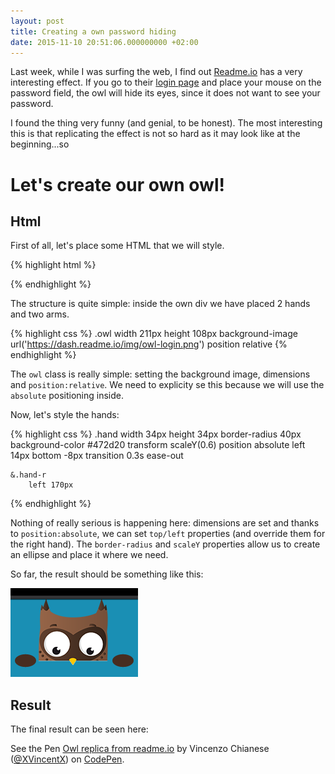 ```yaml
---
layout: post
title: Creating a own password hiding
date: 2015-11-10 20:51:06.000000000 +02:00
---
```


Last week, while I was surfing the web, I find out [Readme.io](http://readme.io) has a very interesting effect. If you go to their [login page](https://dash.readme.io/login) and place your mouse on the password field, the owl will hide its eyes, since it does not want to see your password.

I found the thing very funny (and genial, to be honest). The most interesting this is that replicating the effect is not so hard as it may look like at the beginning...so

# Let's create our own owl!

## Html

First of all, let's place some HTML that we will style.

{% highlight html %}
<div class="owl">
  <div class="hand"></div>
  <div class="hand hand-r"></div>
  <div class="arms">
    <div class="arm"></div>
    <div class="arm arm-r"></div>
  </div>
</div>
{% endhighlight %}

The structure is quite simple: inside the own div we have placed 2 hands and two arms. 

{% highlight css %}
.owl
  width 211px
  height 108px
  background-image url('https://dash.readme.io/img/owl-login.png')
  position relative
{% endhighlight %}

The `owl` class is really simple: setting the background image, dimensions and `position:relative`. We need to explicity se this because we will use the `absolute` positioning inside.

Now, let's style the hands:

{% highlight css %}
.hand
    width 34px
    height 34px
    border-radius 40px
    background-color #472d20
    transform scaleY(0.6)
    position absolute
    left 14px
    bottom -8px
    transition 0.3s ease-out

    &.hand-r
        left 170px

{% endhighlight %}

Nothing of really serious is happening here: dimensions are set and thanks to `position:absolute`, we can set `top/left` properties (and override them for the right hand). The `border-radius` and `scaleY` properties allow us to create an ellipse and place it where we need.

So far, the result should be something like this:

![owl](/images/owl1.png)

## Result

The final result can be seen here:

<p data-height="268" data-theme-id="0" data-slug-hash="avRqep" data-default-tab="result" data-user="XVincentX" class='codepen'>See the Pen <a href='http://codepen.io/XVincentX/pen/avRqep/'>Owl replica from readme.io</a> by Vincenzo Chianese (<a href='http://codepen.io/XVincentX'>@XVincentX</a>) on <a href='http://codepen.io'>CodePen</a>.</p>
<script async src="//assets.codepen.io/assets/embed/ei.js"></script>